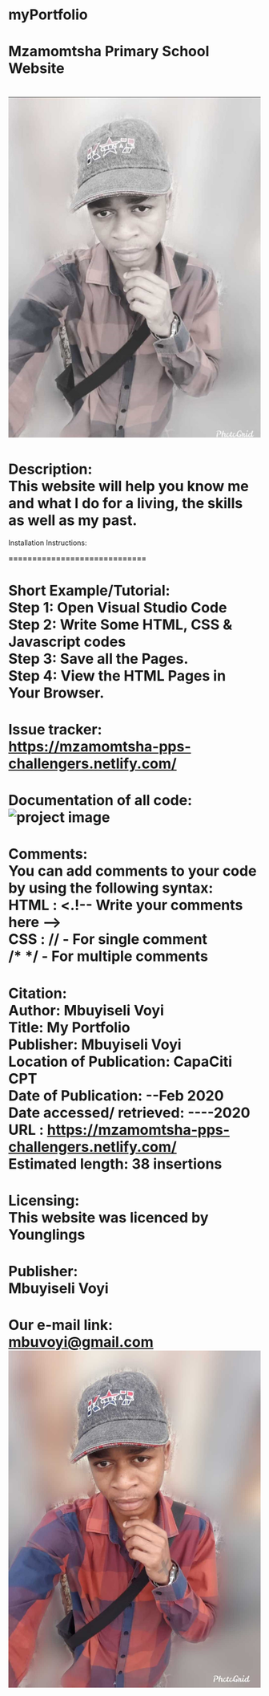# myPortfolio

# Mzamomtsha Primary School Website
![project image](BgI3.jpg)
==============================

Description:<br>
This website will help you know me and what I do for a living, the skills as well as my past.
======================================================

Installation Instructions:<b>

=============================

Short Example/Tutorial:<br>
Step 1: Open Visual Studio Code<br>
Step 2: Write Some HTML, CSS & Javascript codes<br>
Step 3: Save all the Pages.<br>
Step 4: View the HTML Pages in Your Browser.
=============================================

Issue tracker:<br>
https://mzamomtsha-pps-challengers.netlify.com/
=================================================

Documentation of all code:
![project image](Screenshot.png)
=====================================

Comments:<br>
You can add comments to your code by using the following syntax:<br>
HTML :
<.!-- Write your comments here --><br>
CSS :
// - For single comment<br>
/* */ - For multiple comments
=============================

Citation:<br>
Author: Mbuyiseli Voyi<br>
Title: My Portfolio<br>
Publisher: Mbuyiseli Voyi<br>
Location of Publication: CapaCiti CPT<br>
Date of Publication: --Feb 2020<br>
Date accessed/ retrieved: ----2020<br>
URL : https://mzamomtsha-pps-challengers.netlify.com/<br>
Estimated length: 38 insertions
===============================

Licensing:<br>
This website was licenced by Younglings
=======================================

Publisher:<br>
Mbuyiseli Voyi
===========================

Our e-mail link:<br>
mbuvoyi@gmail.com
![project image](BgI2.jpg)
==========================
